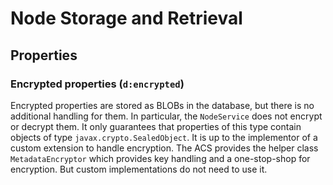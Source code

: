# Node Storage and Retrieval

## Properties

### Encrypted properties (```d:encrypted```)
Encrypted properties are stored as BLOBs in the database, but there is no additional handling for
them. In particular, the ```NodeService``` does not encrypt or decrypt them. It only guarantees
that properties of this type contain objects of type ```javax.crypto.SealedObject```. It is up to
the implementor of a custom extension to handle encryption.
The ACS provides the helper class ```MetadataEncryptor``` which provides key handling and a one-stop-shop
for encryption. But custom implementations do not need to use it.
